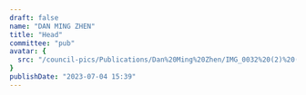 ```yaml
---
draft: false
name: "DAN MING ZHEN"
title: "Head"
committee: "pub"
avatar: {
  src: "/council-pics/Publications/Dan%20Ming%20Zhen/IMG_0032%20(2)%20(1).jpg",
}
publishDate: "2023-07-04 15:39"
---
```

